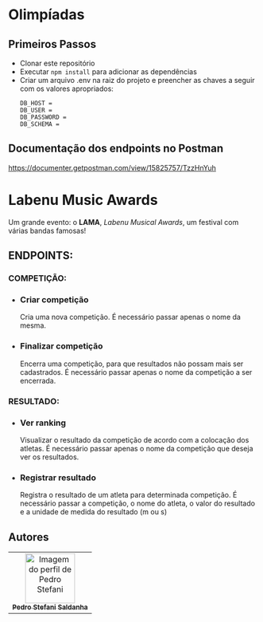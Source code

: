 # Olimpíadas
## Primeiros Passos

* Clonar este repositório
* Executar `npm install` para adicionar as dependências
* Criar um arquivo .env na raiz do projeto e preencher as chaves a seguir com os valores apropriados:
   ```
   DB_HOST = 
   DB_USER = 
   DB_PASSWORD = 
   DB_SCHEMA = 
   
   ```

## Documentação dos endpoints no Postman

https://documenter.getpostman.com/view/15825757/TzzHnYuh

# Labenu Music Awards
Um grande evento: o **LAMA**, *Labenu Musical Awards*, um festival  com várias bandas famosas!


## ENDPOINTS:

### COMPETIÇÃO:
* ### Criar competição
  
    Cria uma nova competição. É necessário passar apenas o nome da mesma. 

* ### Finalizar competição

    Encerra uma competição, para que resultados não possam mais ser cadastrados. É necessário passar apenas o nome da competição a ser encerrada.

### RESULTADO:
* ### Ver ranking

    Visualizar o resultado da competição de acordo com a colocação dos atletas. É necessário passar apenas o nome da competição que deseja ver os resultados.

* ### Registrar resultado

     Registra o resultado de um atleta para determinada competição. É necessário passar a competição, o nome do atleta, o valor do resultado e a unidade de medida do resultado (m ou s) 


    
  
## Autores

<table>
  <tr>
   
  <td align="center"><a href="https://github.com/peustef">
    <img src="https://avatars.githubusercontent.com/u/20777850?v=4" width="100px" alt="Imagem do perfil de Pedro Stefani"/>
    <br />
    <sub><b>Pedro Stefani Saldanha</b></sub>

</table>
